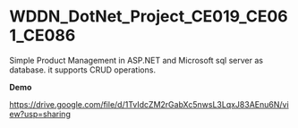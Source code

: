# WDDN_DotNet_Project_CE019_CE061_CE086

Simple Product Management in ASP.NET and Microsoft sql server as database. it supports CRUD operations.

**Demo**

https://drive.google.com/file/d/1TvIdcZM2rGabXc5nwsL3LqxJ83AEnu6N/view?usp=sharing
